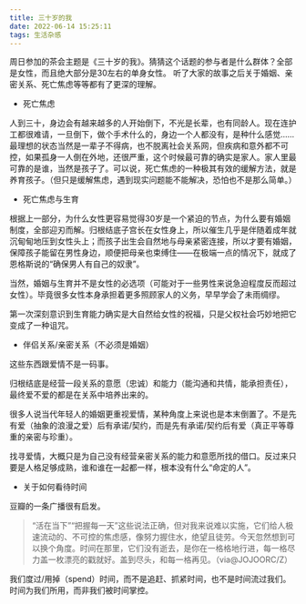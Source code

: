 ```yaml
---
title: 三十岁的我
date: 2022-06-14 15:25:11
tags: 生活杂感
---
```


周日参加的茶会主题是《三十岁的我》。猜猜这个话题的参与者是什么群体？全部是女性，而且绝大部分是30左右的单身女性。
听了大家的故事之后关于婚姻、亲密关系、死亡焦虑等等都有了更深的理解。

<!-- more -->

- 死亡焦虑

人到三十，身边会有越来越多的人开始倒下，不光是长辈，也有同龄人。现在连护工都很难请，一旦倒下，做个手术什么的，身边一个人都没有，是种什么感觉……最理想的状态当然是一辈子不得病，也不脱离社会关系网，但疾病和意外都不可控，如果孤身一人倒在外地，还很严重，这个时候最可靠的确实是家人。家人里最可靠的是谁，当然是孩子了。可以说，死亡焦虑的一种极其有效的缓解方法，就是养育孩子。（但只是缓解焦虑，遇到现实问题能不能解决，恐怕也不是那么简单。）

- 死亡焦虑与生育

根据上一部分，为什么女性更容易觉得30岁是一个紧迫的节点，为什么要有婚姻制度，全部迎刃而解。归根结底子宫长在女性身上，所以催生几乎是伴随着成年就沉甸甸地压到女性头上；而孩子出生会自然地与母亲紧密连接，所以才要有婚姻，保障孩子能留在男性身边，顺便把母亲也束缚住——在极端一点的情况下，就成了恩格斯说的“确保男人有自己的奴隶”。

当然，婚姻与生育并不是女性的必选项（可能对于一些男性来说急迫程度反而超过女性）。毕竟很多女性本身承担着更多照顾家人的义务，早早学会了未雨绸缪。

第一次深刻意识到生育能力确实是大自然给女性的祝福，只是父权社会巧妙地把它变成了一种诅咒。

- 伴侣关系/亲密关系（不必须是婚姻）

这些东西跟爱情不是一码事。

归根结底是经营一段关系的意愿（忠诚）和能力（能沟通和共情，能承担责任），最终爱不爱的都是在关系中培养出来的。

很多人说当代年轻人的婚姻更重视爱情，某种角度上来说也是本末倒置了。不是先有爱（抽象的浪漫之爱）后有承诺/契约，而是先有承诺/契约后有爱（真正平等尊重的亲密与珍重）。

找寻爱情，大概只是为自己没有经营亲密关系的能力和意愿所找的借口。反过来只要是人格足够成熟，谁和谁在一起都一样，根本没有什么“命定的人”。

- 关于如何看待时间

豆瓣的一条广播很有启发。

> “活在当下”“把握每一天”这些说法正确，但对我来说难以实施，它们给人极速流动的、不可控的焦虑感，像努力握住水，绝望且徒劳。今天忽然想到可以换个角度。时间在那里，它们没有逝去，是你在一格格地行进，每一格尽力盖一枚漂亮的戳就好。盖到尽头，和每一格再见。（via@JOJOORC/Z）

我们度过/用掉（spend）时间，而不是追赶、抓紧时间，也不是时间流过我们。时间为我们所用，而非我们被时间掌控。
